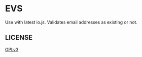 EVS
===

Use with latest io.js.  Validates email addresses as existing or not.

LICENSE
-------
[GPLv3](./LICENSE)
